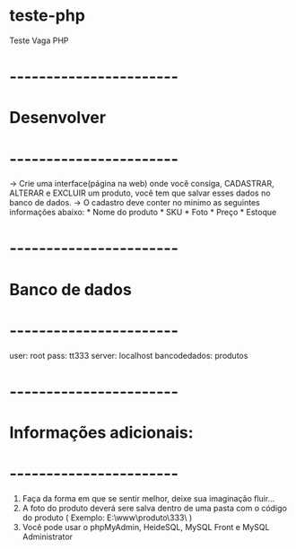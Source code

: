 # teste-php
Teste Vaga PHP

# ----------------------- #
#       Desenvolver       #
# ----------------------- #
-> Crie uma interface(página na web) onde você consiga, CADASTRAR, ALTERAR e EXCLUIR um produto, você tem que salvar esses
dados no banco de dados.
-> O cadastro deve conter no minimo as seguintes informações abaixo:
    * Nome do produto
    * SKU
    * Foto
    * Preço
    * Estoque



# ----------------------- #
#     Banco de dados      #
# ----------------------- #
user:           root
pass:           tt333
server:         localhost
bancodedados:   produtos



# ----------------------- #
# Informações adicionais: #
# ----------------------- #
1) Faça da forma em que se sentir melhor, deixe sua imaginação fluir...
2) A foto do produto deverá sere salva dentro de uma pasta com o código do produto ( Exemplo: E:\www\produto\333\ )
3) Você pode usar o phpMyAdmin, HeideSQL, MySQL Front e MySQL Administrator

